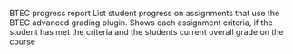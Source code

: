 BTEC progress report
List student progress on assignments that use the BTEC advanced grading plugin. Shows each assignment criteria,
if the student has met the criteria and the students current overall grade on the course